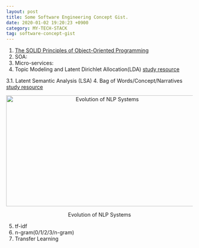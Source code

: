 ```yaml
---
layout: post
title: Some Software Engineering Concept Gist.
date: 2020-01-02 19:20:23 +0900
category: MY-TECH-STACK
tag: software-concept-gist
---
```


1. [The SOLID Principles of Object-Oriented Programming](https://web.archive.org/web/20220531214013/https://www.freecodecamp.org/news/solid-principles-explained-in-plain-english/)
2. SOA:
3. Micro-services:
4. Topic Modeling and Latent Dirichlet Allocation(LDA) [study resource](https://monkeylearn.com/blog/introduction-to-topic-modeling/)

3.1. Latent Semantic Analysis (LSA)
4. Bag of Words/Concept/Narratives [study resource](https://web.archive.org/web/2020*/https://sentic.net/computing/)

<p align="center">
<img title="Evolution of NLP Systems" width="530" height="300" src="https://github.com/ShihabYasin/shihabyasin.github.io/blob/gh-pages/public/img/nlp-bag-of-words-etc.jpg?raw=true" alt="Evolution of NLP Systems">
</p>
<center>Evolution of NLP Systems</center>

5. tf-idf
6. n-gram(0/1/2/3/n-gram)
7. Transfer Learning
